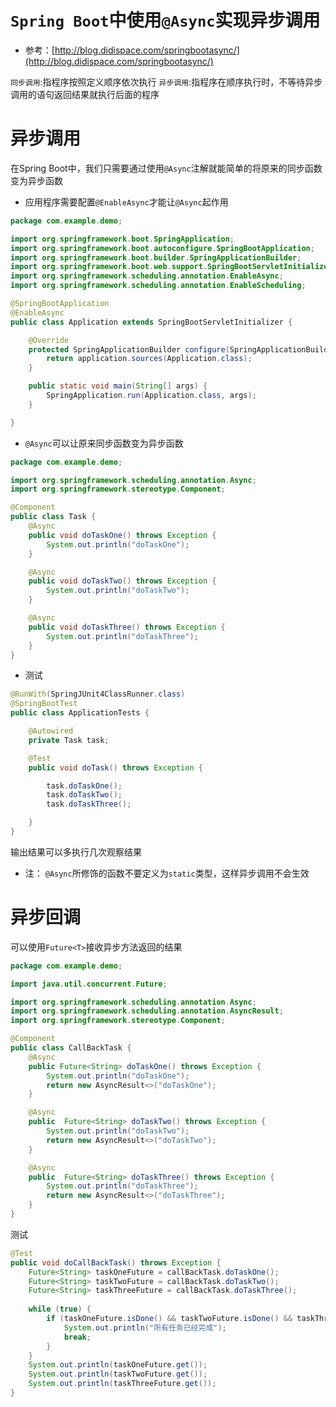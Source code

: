 # `Spring Boot`中使用`@Async`实现异步调用

- 参考：[http://blog.didispace.com/springbootasync/](http://blog.didispace.com/springbootasync/)

```同步调用```:指程序按照定义顺序依次执行
```异步调用```:指程序在顺序执行时，不等待异步调用的语句返回结果就执行后面的程序

# 异步调用
在Spring Boot中，我们只需要通过使用`@Async`注解就能简单的将原来的同步函数变为异步函数
- 应用程序需要配置`@EnableAsync`才能让`@Async`起作用

```java
package com.example.demo;

import org.springframework.boot.SpringApplication;
import org.springframework.boot.autoconfigure.SpringBootApplication;
import org.springframework.boot.builder.SpringApplicationBuilder;
import org.springframework.boot.web.support.SpringBootServletInitializer;
import org.springframework.scheduling.annotation.EnableAsync;
import org.springframework.scheduling.annotation.EnableScheduling;

@SpringBootApplication
@EnableAsync
public class Application extends SpringBootServletInitializer {

	@Override
	protected SpringApplicationBuilder configure(SpringApplicationBuilder application) {
		return application.sources(Application.class);
	}

	public static void main(String[] args) {
		SpringApplication.run(Application.class, args);
	}

}
```
- `@Async`可以让原来同步函数变为异步函数

```java
package com.example.demo;

import org.springframework.scheduling.annotation.Async;
import org.springframework.stereotype.Component;

@Component
public class Task {
	@Async
	public void doTaskOne() throws Exception {
		System.out.println("doTaskOne");
	}

	@Async
	public void doTaskTwo() throws Exception {
		System.out.println("doTaskTwo");
	}

	@Async
	public void doTaskThree() throws Exception {
		System.out.println("doTaskThree");
	}
}
```
- 测试

```java
@RunWith(SpringJUnit4ClassRunner.class)
@SpringBootTest
public class ApplicationTests {

	@Autowired
	private Task task;

	@Test
	public void doTask() throws Exception {

		task.doTaskOne();
		task.doTaskTwo();
		task.doTaskThree();

	}
}
```
输出结果可以多执行几次观察结果

- 注： ```@Async```所修饰的函数不要定义为```static```类型，这样异步调用不会生效

# 异步回调

可以使用`Future<T>`接收异步方法返回的结果
```java
package com.example.demo;

import java.util.concurrent.Future;

import org.springframework.scheduling.annotation.Async;
import org.springframework.scheduling.annotation.AsyncResult;
import org.springframework.stereotype.Component;

@Component
public class CallBackTask {
	@Async
	public Future<String> doTaskOne() throws Exception {
		System.out.println("doTaskOne");
		return new AsyncResult<>("doTaskOne");
	}

	@Async
	public  Future<String> doTaskTwo() throws Exception {
		System.out.println("doTaskTwo");
		return new AsyncResult<>("doTaskTwo");
	}

	@Async
	public  Future<String> doTaskThree() throws Exception {
		System.out.println("doTaskThree");
		return new AsyncResult<>("doTaskThree");
	}
}
```
测试
```java
@Test
public void doCallBackTask() throws Exception {
	Future<String> taskOneFuture = callBackTask.doTaskOne();
	Future<String> taskTwoFuture = callBackTask.doTaskTwo();
	Future<String> taskThreeFuture = callBackTask.doTaskThree();
	
	while (true) {
		if (taskOneFuture.isDone() && taskTwoFuture.isDone() && taskThreeFuture.isDone()) {
			System.out.println("所有任务已经完成");
			break;
		}
	}
	System.out.println(taskOneFuture.get());
	System.out.println(taskTwoFuture.get());
	System.out.println(taskThreeFuture.get());
}
```
